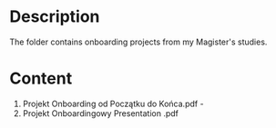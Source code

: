 # Description
The folder contains onboarding projects from my Magister's studies.

# Content
1. Projekt Onboarding od Początku do Końca.pdf -
2. Projekt Onboardingowy Presentation .pdf
